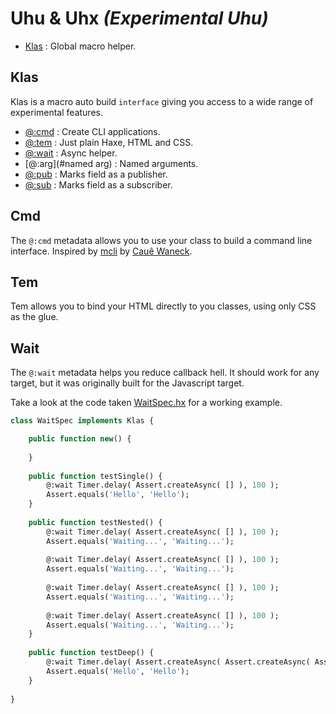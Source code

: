 # Uhu & Uhx _(Experimental Uhu)_

* [Klas](#klas) : Global macro helper.

## Klas

Klas is a macro auto build `interface` giving you access to a wide range of experimental features.

+ [@:cmd](#cmd) : Create CLI applications.
+ [@:tem](#tem) : Just plain Haxe, HTML and CSS.
+ [@:wait](#wait) : Async helper.
+ [@:arg](#named arg) : Named arguments.
+ [@:pub](#pubsub) : Marks field as a publisher.
+ [@:sub](#pubsub) : Marks field as a subscriber.

## Cmd

The `@:cmd` metadata allows you to use your class to build a command line interface. Inspired by [mcli](https://github.com/waneck/mcli) by [Cauê Waneck](https://github.com/waneck).
	
## Tem

Tem allows you to bind your HTML directly to you classes, using only CSS as the glue.

## Wait

The `@:wait` metadata helps you reduce callback hell. It should work for any target, but it was originally built for the Javascript target.

Take a look at the code taken [WaitSpec.hx]() for a working example.

``` Haxe
class WaitSpec implements Klas {

	public function new() {
		
	}
	
	public function testSingle() {
		@:wait Timer.delay( Assert.createAsync( [] ), 100 );
		Assert.equals('Hello', 'Hello');
	}
	
	public function testNested() {
		@:wait Timer.delay( Assert.createAsync( [] ), 100 );
		Assert.equals('Waiting...', 'Waiting...');
		
		@:wait Timer.delay( Assert.createAsync( [] ), 100 );
		Assert.equals('Waiting...', 'Waiting...');
		
		@:wait Timer.delay( Assert.createAsync( [] ), 100 );
		Assert.equals('Waiting...', 'Waiting...');
		
		@:wait Timer.delay( Assert.createAsync( [] ), 100 );
		Assert.equals('Waiting...', 'Waiting...');
	}
	
	public function testDeep() {
		@:wait Timer.delay( Assert.createAsync( Assert.createAsync( Assert.createAsync( Assert.createAsync( [] ) ) ) ), 100 );
		Assert.equals('Hello', 'Hello');
	}
	
}
```